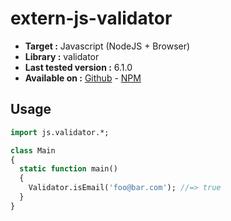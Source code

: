 # extern-js-validator

- **Target :** Javascript (NodeJS + Browser)
- **Library :** validator
- **Last tested version :** 6.1.0
- **Available on :** [Github](https://github.com/chriso/validator.js) - [NPM](https://www.npmjs.com/package/validator)

## Usage

```haxe
import js.validator.*;

class Main
{
  static function main()
  {
    Validator.isEmail('foo@bar.com'); //=> true 
  }
}
```
